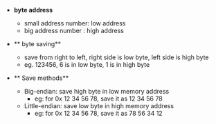 - **byte address**
  - small address number: low address
  - big address number : high address
- ** byte saving**
  - save from right to left, right side is low byte, left side is high byte
  - eg. 123456, 6 is in low byte, 1 is in high byte
 
- ** Save methods**
  - Big-endian: save high byte in low memory address
    - eg: for 0x 12 34 56 78, save it as 12 34 56 78
  - Little-endian: save low byte in high memory address
    - eg: for 0x 12 34 56 78, save it as 78 56 34 12
